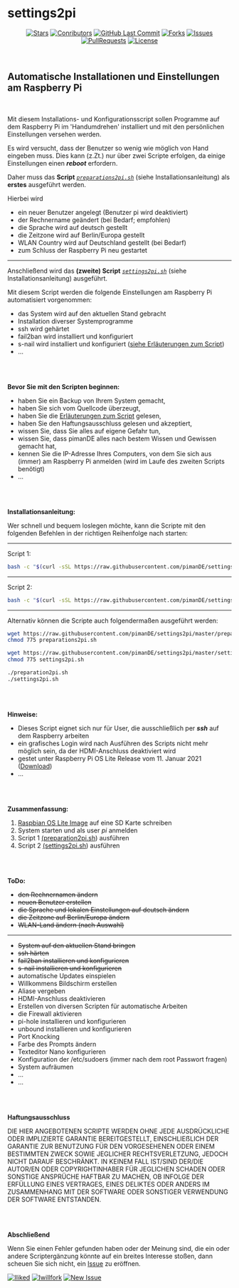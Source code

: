 # settings2pi

<center>

[![Stars](https://img.shields.io/github/stars/pimande/settings2pi?style=flat&label=Stars&color=brightgreen)](https://github.com/pimanDE/settings2pi/stargazers) [![Conributors](https://img.shields.io/github/contributors/pimande/settings2pi?style=flat&label=Mitwirkende&color=brightgreen)](https://github.com/pimanDE/settings2pi/graphs/contributors) [![GitHub Last Commit](https://img.shields.io/github/last-commit/pimanDE/settings2pi?style=flat&label=Letzte%20Änderung&color=brightgreen)](https://github.com/pimanDE/settings2pi/commit/master) [![Forks](https://img.shields.io/github/forks/pimande/settings2pi?style=flat&label=Forks&color=blue)](https://github.com/pimanDE/settings2pi/network/members) [![Issues](https://img.shields.io/github/issues/pimande/settings2pi?style=flat&label=Issues&color=yellow)](https://github.com/pimanDE/settings2pi/issues) [![PullRequests](https://img.shields.io/github/issues-pr/pimande/settings2pi?style=flat&label=Pull%20Requests&color=yellow)](https://github.com/pimanDE/settings2pi/pulls) [![License](https://img.shields.io/github/license/pimanDE/settings2pi?style=flat&label=Lizenz&color=1abc9c)](https://github.com/pimanDE/settings2pi/blob/master/LICENSE)

</center>
<br>

## Automatische Installationen und Einstellungen am Raspberry Pi


<br>

Mit diesem Installations- und Konfigurationsscript sollen Programme auf dem Raspberry Pi im 'Handumdrehen' installiert und mit den persönlichen Einstellungen versehen werden.

Es wird versucht, dass der Benutzer so wenig wie möglich von Hand eingeben muss. Dies kann (z.Zt.) nur über zwei Scripte erfolgen, da einige Einstellungen einen _**reboot**_ erfordern.

Daher muss das **Script** [_`preparations2pi.sh`_](https://raw.githubusercontent.com/pimanDE/settings2pi/master/preparations2pi.sh) (siehe Installationsanleitung) als **erstes** ausgeführt werden.

Hierbei wird


- ein neuer Benutzer angelegt (Benutzer pi wird deaktiviert)
- der Rechnername geändert (bei Bedarf; empfohlen)
- die Sprache wird auf deutsch gestellt
- die Zeitzone wird auf Berlin/Europa gestellt
- WLAN Country wird auf Deutschland gestellt (bei Bedarf)
- zum Schluss der Raspberry Pi neu gestartet

---

Anschließend wird das **(zweite) Script** [_`settings2pi.sh`_](https://raw.githubusercontent.com/pimanDE/settings2pi/master/settings2pi.sh) (siehe Installationsanleitung) ausgeführt.

Mit diesem Script werden die folgende Einstellungen am Raspberry Pi automatisiert vorgenommen:


- das System wird auf den aktuellen Stand gebracht
- Installation diverser Systemprogramme
- ssh wird gehärtet
- fail2ban wird installiert und konfiguriert
- s-nail wird installiert und konfiguriert ([siehe Erläuterungen zum Script](https://github.com/pimanDE/settings2pi/blob/master/Dokumentation/Erläuterungen%20zum%20Script.md))
- ...

<br>
<br>

**Bevor Sie mit den Scripten beginnen:**

- haben Sie ein Backup von Ihrem System gemacht,
- haben Sie sich vom Quellcode überzeugt,
- haben Sie die [Erläuterungen zum Script](https://raw.githubusercontent.com/pimanDE/settings2pi/master/Dokumentation/Erläuterungen%20zum%20Script.md) gelesen,
- haben Sie den Haftungsausschluss gelesen und akzeptiert,
- wissen Sie, dass Sie alles auf eigene Gefahr tun,
- wissen Sie, dass pimanDE alles nach bestem Wissen und Gewissen gemacht hat,
- kennen Sie die IP-Adresse Ihres Computers, von dem Sie sich aus (immer) am Raspberry Pi anmelden (wird im Laufe des zweiten Scripts benötigt)
- ...

<br>
<br>

**Installationsanleitung:**

Wer schnell und bequem loslegen möchte, kann die Scripte mit den folgenden Befehlen in der richtigen Reihenfolge nach starten:

---
Script 1:
```bash
bash -c "$(curl -sSL https://raw.githubusercontent.com/pimanDE/settings2pi/master/preparations2pi.sh)"
```
---
Script 2:
```bash
bash -c "$(curl -sSL https://raw.githubusercontent.com/pimanDE/settings2pi/master/settings2pi.sh)"
```

---

Alternativ können die Scripte auch folgendermaßen ausgeführt werden:

```bash
wget https://raw.githubusercontent.com/pimanDE/settings2pi/master/preparations2pi.sh
chmod 775 preparations2pi.sh

wget https://raw.githubusercontent.com/pimanDE/settings2pi/master/settings2pi.sh
chmod 775 settings2pi.sh

./preparation2pi.sh
./settings2pi.sh
```

<br>
<br>

**Hinweise:**

- Dieses Script eignet sich nur für User, die ausschließlich per _**ssh**_ auf dem Raspberry arbeiten
- ein grafisches Login wird nach Ausführen des Scripts nicht mehr möglich sein, da der HDMI-Anschluss deaktiviert wird
- gestet unter Raspberry Pi OS Lite Release vom 11. Januar 2021 ([Download](https://downloads.raspberrypi.org/raspios_lite_armhf/images/raspios_lite_armhf-2021-01-12/2021-01-11-raspios-buster-armhf-lite.zip))
- ...

<br>
<br>

**Zusammenfassung:**

1. [Raspbian OS Lite Image](https://downloads.raspberrypi.org/raspios_lite_armhf/images/raspios_lite_armhf-2021-01-12/2021-01-11-raspios-buster-armhf-lite.zip) auf eine SD Karte schreiben
2. System starten und als user *pi* anmelden
4. Script 1 [(preparation2pi.sh](https://raw.githubusercontent.com/pimanDE/settings2pi/master/preparation2pi.sh)) ausführen
5. Script 2 [(settings2pi.sh](https://raw.githubusercontent.com/pimanDE/settings2pi/master/settings2pi.sh)) ausführen

<br>
<br>

**ToDo:**

- ~~den Rechnernamen ändern~~
- ~~neuen Benutzer erstellen~~
- ~~die Sprache und lokalen Einstellungen auf deutsch ändern~~
- ~~die Zeitzone auf Berlin/Europa ändern~~
- ~~WLAN-Land ändern (nach Auswahl)~~
---
- ~~System auf den aktuellen Stand bringen~~
- ~~ssh härten~~
- ~~fail2ban installieren und konfigurieren~~
- ~~s-nail installieren und konfigurieren~~
- automatische Updates einspielen
- Willkommens Bildschirm erstellen
- Aliase vergeben
- HDMI-Anschluss deaktivieren
- Erstellen von diversen Scripten für automatische Arbeiten
- die Firewall aktivieren
- pi-hole installieren und konfigurieren
- unbound installieren und konfigurieren
- Port Knocking
- Farbe des Prompts ändern
- Texteditor Nano konfigurieren
- Konfiguration der /etc/sudoers (immer nach dem root Passwort fragen)
- System aufräumen
- ...
- ...

<br>
<br>

**Haftungsausschluss**

DIE HIER ANGEBOTENEN SCRIPTE WERDEN OHNE JEDE AUSDRÜCKLICHE ODER IMPLIZIERTE GARANTIE BEREITGESTELLT, EINSCHLIEẞLICH DER GARANTIE ZUR BENUTZUNG FÜR DEN VORGESEHENEN ODER EINEM BESTIMMTEN ZWECK SOWIE JEGLICHER RECHTSVERLETZUNG, JEDOCH NICHT DARAUF BESCHRÄNKT. IN KEINEM FALL IST/SIND DER/DIE AUTOR/EN ODER COPYRIGHTINHABER FÜR JEGLICHEN SCHADEN ODER SONSTIGE ANSPRÜCHE HAFTBAR ZU MACHEN, OB INFOLGE DER ERFÜLLUNG EINES VERTRAGES, EINES DELIKTES ODER ANDERS IM ZUSAMMENHANG MIT DER SOFTWARE ODER SONSTIGER VERWENDUNG DER SOFTWARE ENTSTANDEN.

<br>
<br>

**Abschließend**

Wenn Sie einen Fehler gefunden haben oder der Meinung sind, die ein oder andere Scriptergänzung könnte auf ein breites Interesse stoßen, dann scheuen Sie sich nicht, ein [Issue](https://github.com/login?return_to=https%3A%2F%2Fgithub.com%2FpimanDE%2Fsettings2pi%2Fissues%2Fnew) zu eröffnen.

[![Iliked](https://img.shields.io/badge/Star-Wenn%20Ihnen%20das%20Projekt%20gefällt-%23FF0000.svg?&style=flat&label=Star&color=brightgreen)](https://github.com/login?return_to=%2FpimanDE%2Fsettings2pi) [![Iwillfork](https://img.shields.io/badge/Fork-Wenn%20Sie%20es%20interessant%20finden-%23FF0000.svg?&style=flat&label=Fork&color=blue)](https://github.com/login?return_to=https%3A%2F%2Fgithub.com%2FpimanDE%2Fsettings2pi%2Ffork) [![New Issue](https://img.shields.io/badge/Query-Wenn%20Sie%20Fragen%20haben-%23FF0000.svg?&style=flat&label=Query&color=orange)](https://github.com/login?return_to=https%3A%2F%2Fgithub.com%2FpimanDE%2Fsettings2pi%2Fissues%2Fnew)

